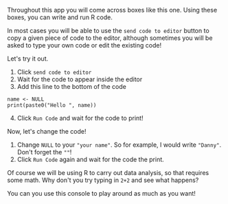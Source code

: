 Throughout this app you will come across boxes like this one. Using these boxes, you can write and run R code.

In most cases you will be able to use the `send code to editor` button to copy a given piece of code to the editor, although sometimes you will be asked to type your own code or edit the existing code!

Let's try it out.

1. Click `send code to editor`
2. Wait for the code to appear inside the editor
3. Add this line to the bottom of the code

```
name <- NULL
print(paste0("Hello ", name))
```

4. Click `Run Code` and wait for the code to print!

Now, let's change the code!

1. Change `NULL` to your `"your name"`. So for example, I would write `"Danny"`. Don't forget the `""`!
2. Click `Run Code` again and wait for the code the print.

Of course we will be using R to carry out data analysis, so that requires some math. Why don't you try typing in `2+2` and see what happens?

You can you use this console to play around as much as you want!

